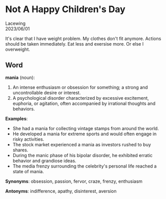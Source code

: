 # Not A Happy Children's Day

Lacewing  
2023/06/01

It's clear that I have weight problem.
My clothes don't fit anymore.
Actions should be taken immediately.
Eat less and exersise more.
Or else I overweight.

## Word
**mania** (noun):

1. An intense enthusiasm or obsession for something; a strong and uncontrollable desire or interest.
2. A psychological disorder characterized by excessive excitement, euphoria, or agitation, often accompanied by irrational thoughts and behaviors.

**Examples**:
- She had a mania for collecting vintage stamps from around the world.
- He developed a mania for extreme sports and would often engage in risky activities.
- The stock market experienced a mania as investors rushed to buy shares.
- During the manic phase of his bipolar disorder, he exhibited erratic behavior and grandiose ideas.
- The media frenzy surrounding the celebrity's personal life reached a state of mania.

**Synonyms**: obsession, passion, fervor, craze, frenzy, enthusiasm

**Antonyms**: indifference, apathy, disinterest, aversion